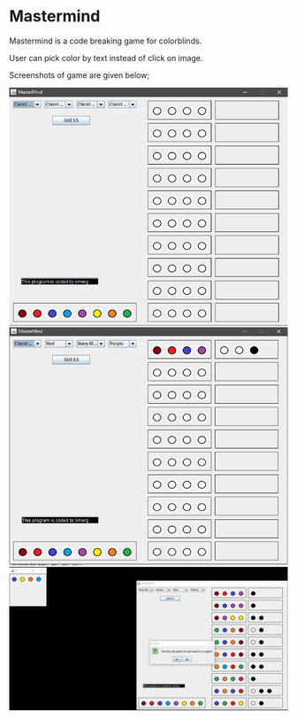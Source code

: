 # Mastermind

Mastermind is a code breaking game for colorblinds.

User can pick color by text instead of click on image.

Screenshots of game are given below;

![](https://raw.githubusercontent.com/omergokdere/Mastermind/master/Screenshots/main%20screen.PNG)
![](https://raw.githubusercontent.com/omergokdere/Mastermind/master/Screenshots/ss2.PNG)
![](https://raw.githubusercontent.com/omergokdere/Mastermind/master/Screenshots/result%20screen.PNG)
